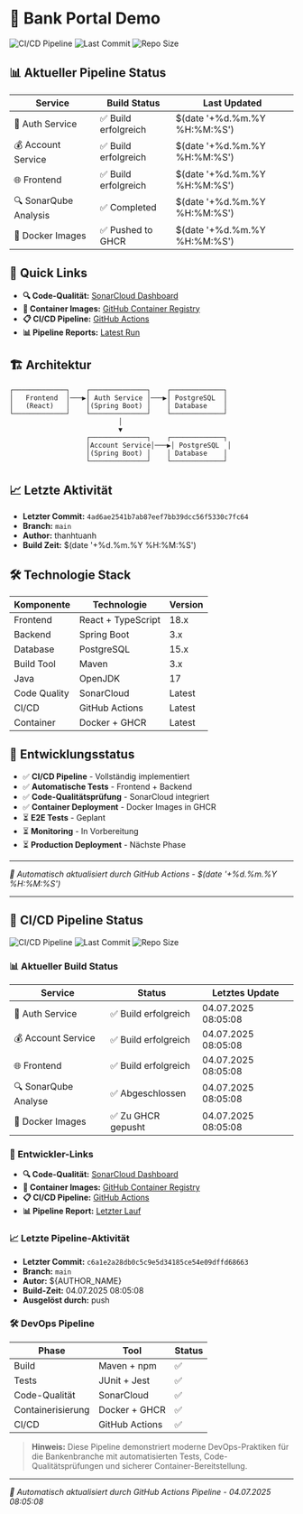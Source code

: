 # 🏦 Bank Portal Demo

![CI/CD Pipeline](https://github.com/thanhtuanh/bankportal-demo/workflows/Bank%20Portal%20CI%2FCD%20Pipeline/badge.svg)
![Last Commit](https://img.shields.io/github/last-commit/thanhtuanh/bankportal-demo)
![Repo Size](https://img.shields.io/github/repo-size/thanhtuanh/bankportal-demo)

## 📊 Aktueller Pipeline Status

| Service | Build Status | Last Updated |
|---------|-------------|--------------|
| 🔐 Auth Service | ✅ Build erfolgreich | $(date '+%d.%m.%Y %H:%M:%S') |
| 💰 Account Service | ✅ Build erfolgreich | $(date '+%d.%m.%Y %H:%M:%S') |
| 🌐 Frontend | ✅ Build erfolgreich | $(date '+%d.%m.%Y %H:%M:%S') |
| 🔍 SonarQube Analysis | ✅ Completed | $(date '+%d.%m.%Y %H:%M:%S') |
| 🐳 Docker Images | ✅ Pushed to GHCR | $(date '+%d.%m.%Y %H:%M:%S') |

## 🚀 Quick Links

- **🔍 Code-Qualität:** [SonarCloud Dashboard](https://sonarcloud.io/organizations/thanhtuanh/projects)
- **🐳 Container Images:** [GitHub Container Registry](https://github.com/thanhtuanh/bankportal-demo/pkgs)
- **📋 CI/CD Pipeline:** [GitHub Actions](https://github.com/thanhtuanh/bankportal-demo/actions)
- **📊 Pipeline Reports:** [Latest Run](https://github.com/thanhtuanh/bankportal-demo/actions/runs/16068252694)

## 🏗️ Architektur

```
┌─────────────┐    ┌──────────────┐    ┌─────────────┐
│   Frontend  │───▶│ Auth Service │───▶│ PostgreSQL  │
│   (React)   │    │(Spring Boot) │    │ Database    │
└─────────────┘    └──────────────┘    └─────────────┘
                           │
                           ▼
                   ┌──────────────┐    ┌─────────────┐
                   │Account Service│───▶│ PostgreSQL  │
                   │(Spring Boot) │    │ Database    │
                   └──────────────┘    └─────────────┘
```

## 📈 Letzte Aktivität

- **Letzter Commit:** `4ad6ae2541b7ab87eef7bb39dcc56f5330c7fc64`
- **Branch:** `main`
- **Author:** thanhtuanh
- **Build Zeit:** $(date '+%d.%m.%Y %H:%M:%S')

## 🛠️ Technologie Stack

| Komponente | Technologie | Version |
|------------|-------------|---------|
| Frontend | React + TypeScript | 18.x |
| Backend | Spring Boot | 3.x |
| Database | PostgreSQL | 15.x |
| Build Tool | Maven | 3.x |
| Java | OpenJDK | 17 |
| Code Quality | SonarCloud | Latest |
| CI/CD | GitHub Actions | Latest |
| Container | Docker + GHCR | Latest |

## 🎯 Entwicklungsstatus

- ✅ **CI/CD Pipeline** - Vollständig implementiert
- ✅ **Automatische Tests** - Frontend + Backend
- ✅ **Code-Qualitätsprüfung** - SonarCloud integriert
- ✅ **Container Deployment** - Docker Images in GHCR
- ⏳ **E2E Tests** - Geplant
- ⏳ **Monitoring** - In Vorbereitung
- ⏳ **Production Deployment** - Nächste Phase

---
*🤖 Automatisch aktualisiert durch GitHub Actions - $(date '+%d.%m.%Y %H:%M:%S')*

<!-- CI/CD STATUS START -->

-----

## 🤖 CI/CD Pipeline Status

![CI/CD Pipeline](https://github.com/thanhtuanh/bankportal-demo/workflows/Bank%20Portal%20CI%2FCD%20Pipeline/badge.svg)
![Last Commit](https://img.shields.io/github/last-commit/thanhtuanh/bankportal-demo)
![Repo Size](https://img.shields.io/github/repo-size/thanhtuanh/bankportal-demo)

### 📊 Aktueller Build Status

| Service | Status | Letztes Update |
|---------|--------|----------------|
| 🔐 Auth Service | ✅ Build erfolgreich | 04.07.2025 08:05:08 |
| 💰 Account Service | ✅ Build erfolgreich | 04.07.2025 08:05:08 |
| 🌐 Frontend | ✅ Build erfolgreich | 04.07.2025 08:05:08 |
| 🔍 SonarQube Analyse | ✅ Abgeschlossen | 04.07.2025 08:05:08 |
| 🐳 Docker Images | ✅ Zu GHCR gepusht | 04.07.2025 08:05:08 |

### 🔗 Entwickler-Links

- **🔍 Code-Qualität:** [SonarCloud Dashboard](https://sonarcloud.io/organizations/thanhtuanh/projects)
- **🐳 Container Images:** [GitHub Container Registry](https://github.com/thanhtuanh/bankportal-demo/pkgs)
- **📋 CI/CD Pipeline:** [GitHub Actions](https://github.com/thanhtuanh/bankportal-demo/actions)
- **📊 Pipeline Report:** [Letzter Lauf](https://github.com/thanhtuanh/bankportal-demo/actions/runs/16068754479)

### 📈 Letzte Pipeline-Aktivität

- **Letzter Commit:** `c6a1e2a28db0c5c9e5d34185ce54e09dffd68663`
- **Branch:** `main`
- **Autor:** ${AUTHOR_NAME}
- **Build-Zeit:** 04.07.2025 08:05:08
- **Ausgelöst durch:** push

### 🛠️ DevOps Pipeline

| Phase | Tool | Status |
|-------|------|--------|
| Build | Maven + npm | ✅ |
| Tests | JUnit + Jest | ✅ |
| Code-Qualität | SonarCloud | ✅ |
| Containerisierung | Docker + GHCR | ✅ |
| CI/CD | GitHub Actions | ✅ |

> **Hinweis:** Diese Pipeline demonstriert moderne DevOps-Praktiken für die Bankenbranche mit automatisierten Tests, Code-Qualitätsprüfungen und sicherer Container-Bereitstellung.

-----
*🤖 Automatisch aktualisiert durch GitHub Actions Pipeline - 04.07.2025 08:05:08*

<!-- CI/CD STATUS END -->

